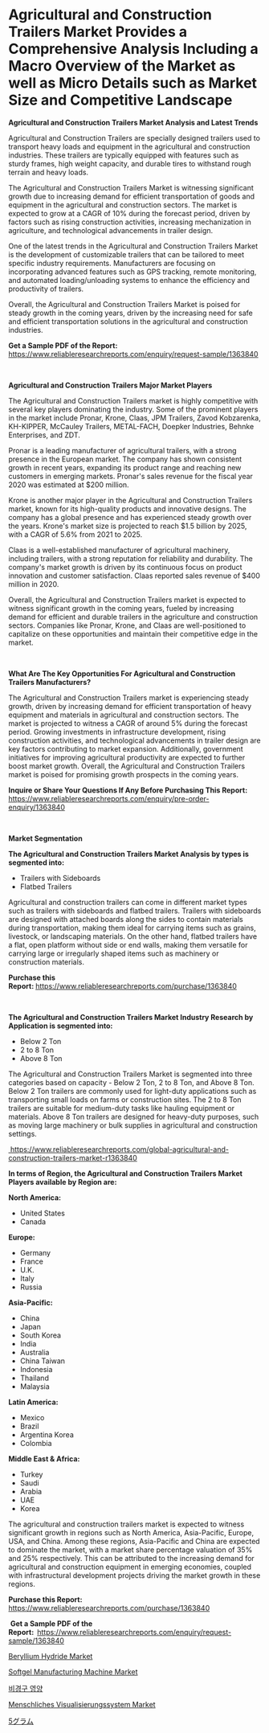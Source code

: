 <p><h1>Agricultural and Construction Trailers Market Provides a Comprehensive Analysis Including a Macro Overview of the Market as well as Micro Details such as Market Size and Competitive Landscape</h1></p><p><strong>Agricultural and Construction Trailers Market Analysis and Latest Trends</strong></p>
<p><p>Agricultural and Construction Trailers are specially designed trailers used to transport heavy loads and equipment in the agricultural and construction industries. These trailers are typically equipped with features such as sturdy frames, high weight capacity, and durable tires to withstand rough terrain and heavy loads.</p><p>The Agricultural and Construction Trailers Market is witnessing significant growth due to increasing demand for efficient transportation of goods and equipment in the agricultural and construction sectors. The market is expected to grow at a CAGR of 10% during the forecast period, driven by factors such as rising construction activities, increasing mechanization in agriculture, and technological advancements in trailer design.</p><p>One of the latest trends in the Agricultural and Construction Trailers Market is the development of customizable trailers that can be tailored to meet specific industry requirements. Manufacturers are focusing on incorporating advanced features such as GPS tracking, remote monitoring, and automated loading/unloading systems to enhance the efficiency and productivity of trailers.</p><p>Overall, the Agricultural and Construction Trailers Market is poised for steady growth in the coming years, driven by the increasing need for safe and efficient transportation solutions in the agricultural and construction industries.</p></p>
<p><strong>Get a Sample PDF of the Report:&nbsp;</strong> <a href="https://www.reliableresearchreports.com/enquiry/request-sample/1363840">https://www.reliableresearchreports.com/enquiry/request-sample/1363840</a></p>
<p>&nbsp;</p>
<p><strong>Agricultural and Construction Trailers Major Market Players</strong></p>
<p><p>The Agricultural and Construction Trailers market is highly competitive with several key players dominating the industry. Some of the prominent players in the market include Pronar, Krone, Claas, JPM Trailers, Zavod Kobzarenka, KH-KIPPER, McCauley Trailers, METAL-FACH, Doepker Industries, Behnke Enterprises, and ZDT.</p><p>Pronar is a leading manufacturer of agricultural trailers, with a strong presence in the European market. The company has shown consistent growth in recent years, expanding its product range and reaching new customers in emerging markets. Pronar's sales revenue for the fiscal year 2020 was estimated at $200 million.</p><p>Krone is another major player in the Agricultural and Construction Trailers market, known for its high-quality products and innovative designs. The company has a global presence and has experienced steady growth over the years. Krone's market size is projected to reach $1.5 billion by 2025, with a CAGR of 5.6% from 2021 to 2025.</p><p>Claas is a well-established manufacturer of agricultural machinery, including trailers, with a strong reputation for reliability and durability. The company's market growth is driven by its continuous focus on product innovation and customer satisfaction. Claas reported sales revenue of $400 million in 2020.</p><p>Overall, the Agricultural and Construction Trailers market is expected to witness significant growth in the coming years, fueled by increasing demand for efficient and durable trailers in the agriculture and construction sectors. Companies like Pronar, Krone, and Claas are well-positioned to capitalize on these opportunities and maintain their competitive edge in the market.</p></p>
<p>&nbsp;</p>
<p><strong>What Are The Key Opportunities For Agricultural and Construction Trailers Manufacturers?</strong></p>
<p><p>The Agricultural and Construction Trailers market is experiencing steady growth, driven by increasing demand for efficient transportation of heavy equipment and materials in agricultural and construction sectors. The market is projected to witness a CAGR of around 5% during the forecast period. Growing investments in infrastructure development, rising construction activities, and technological advancements in trailer design are key factors contributing to market expansion. Additionally, government initiatives for improving agricultural productivity are expected to further boost market growth. Overall, the Agricultural and Construction Trailers market is poised for promising growth prospects in the coming years.</p></p>
<p><strong>Inquire or Share Your Questions If Any Before Purchasing This Report:</strong> <a href="https://www.reliableresearchreports.com/enquiry/pre-order-enquiry/1363840">https://www.reliableresearchreports.com/enquiry/pre-order-enquiry/1363840</a></p>
<p>&nbsp;</p>
<p><strong>Market Segmentation</strong></p>
<p><strong>The Agricultural and Construction Trailers Market Analysis by types is segmented into:</strong></p>
<p><ul><li>Trailers with Sideboards</li><li>Flatbed Trailers</li></ul></p>
<p><p>Agricultural and construction trailers can come in different market types such as trailers with sideboards and flatbed trailers. Trailers with sideboards are designed with attached boards along the sides to contain materials during transportation, making them ideal for carrying items such as grains, livestock, or landscaping materials. On the other hand, flatbed trailers have a flat, open platform without side or end walls, making them versatile for carrying large or irregularly shaped items such as machinery or construction materials.</p></p>
<p><strong>Purchase this Report:&nbsp;</strong><a href="https://www.reliableresearchreports.com/purchase/1363840">https://www.reliableresearchreports.com/purchase/1363840</a></p>
<p>&nbsp;</p>
<p><strong>The Agricultural and Construction Trailers Market Industry Research by Application is segmented into:</strong></p>
<p><ul><li>Below 2 Ton</li><li>2 to 8 Ton</li><li>Above 8 Ton</li></ul></p>
<p><p>The Agricultural and Construction Trailers Market is segmented into three categories based on capacity - Below 2 Ton, 2 to 8 Ton, and Above 8 Ton. Below 2 Ton trailers are commonly used for light-duty applications such as transporting small loads on farms or construction sites. The 2 to 8 Ton trailers are suitable for medium-duty tasks like hauling equipment or materials. Above 8 Ton trailers are designed for heavy-duty purposes, such as moving large machinery or bulk supplies in agricultural and construction settings.</p></p>
<p><a href="https://www.reliableresearchreports.com/global-agricultural-and-construction-trailers-market-r1363840">&nbsp;https://www.reliableresearchreports.com/global-agricultural-and-construction-trailers-market-r1363840</a></p>
<p><strong>In terms of Region, the Agricultural and Construction Trailers Market Players available by Region are:</strong></p>
<p>
    <p> <strong> North America: </strong>
        <ul>
            <li>United States</li>
            <li>Canada</li>
        </ul>
        </p> 
    <p> <strong> Europe: </strong>
        <ul>
            <li>Germany</li>
            <li>France</li>
            <li>U.K.</li>
            <li>Italy</li>
            <li>Russia</li>
        </ul>
        </p> 
    <p> <strong> Asia-Pacific: </strong>
        <ul>
            <li>China</li>
            <li>Japan</li>
            <li>South Korea</li>
            <li>India</li>
            <li>Australia</li>
            <li>China Taiwan</li>
            <li>Indonesia</li>
            <li>Thailand</li>
            <li>Malaysia</li>
        </ul>
        </p> 
    <p> <strong> Latin America: </strong>
        <ul>
            <li>Mexico</li>
            <li>Brazil</li>
            <li>Argentina Korea</li>
            <li>Colombia</li>
        </ul>
        </p> 
    <p> <strong> Middle East & Africa: </strong>
        <ul>
            <li>Turkey</li>
            <li>Saudi</li>
            <li>Arabia</li>
            <li>UAE</li>
            <li>Korea</li>
        </ul>
    </p>
    </p>
<p><p>The agricultural and construction trailers market is expected to witness significant growth in regions such as North America, Asia-Pacific, Europe, USA, and China. Among these regions, Asia-Pacific and China are expected to dominate the market, with a market share percentage valuation of 35% and 25% respectively. This can be attributed to the increasing demand for agricultural and construction equipment in emerging economies, coupled with infrastructural development projects driving the market growth in these regions.</p></p>
<p><strong>Purchase this Report: </strong><a href="https://www.reliableresearchreports.com/purchase/1363840">https://www.reliableresearchreports.com/purchase/1363840</a></p>
<p>&nbsp;<strong>Get a Sample PDF of the Report:&nbsp;&nbsp;</strong><a href="https://www.reliableresearchreports.com/enquiry/request-sample/1363840">https://www.reliableresearchreports.com/enquiry/request-sample/1363840</a></p>
<p><strong></strong></p>
<p><p><a href="https://issuu.com/reportprime-2/docs/beryllium-hydride-market-size-2030.pptx">Beryllium Hydride Market</a></p><p><a href="https://github.com/Alonsoolds3wq1d81czn8rbol/Market-Research-Report-List-2/blob/main/softgel-manufacturing-machine-market.md">Softgel Manufacturing Machine Market</a></p><p><a href="https://github.com/iansanftyord09878/Market-Research-Report-List-1/blob/main/734048239628.md">비경구 영양</a></p><p><a href="https://github.com/yemakinde/Market-Research-Report-List-2/blob/main/menschliches-visualisierungssystem-market.md">Menschliches Visualisierungssystem Market</a></p><p><a href="https://github.com/cnnriuez22368/Market-Research-Report-List-1/blob/main/167097243019.md">5グラム</a></p></p>